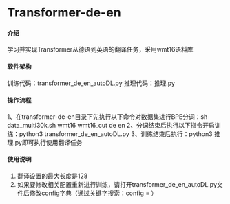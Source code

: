# Transformer-de-en

#### 介绍
学习并实现Transformer从德语到英语的翻译任务，采用wmt16语料库

#### 软件架构
训练代码：transformer_de_en_autoDL.py
推理代码：推理.py

#### 操作流程
1、在transformer-de-en目录下先执行以下命令对数据集进行BPE分词：sh data_multi30k.sh wmt16 wmt16_cut de en
2、分词结束后执行以下指令开启训练：python3 transformer_de_en_autoDL.py
3、训练结束后执行：python3 推理.py即可执行使用翻译任务

#### 使用说明

1. 翻译设置的最大长度是128
2. 如果要修改相关配置重新进行训练，请打开transformer_de_en_autoDL.py文件后修改config字典（通过关键字搜索：config = ）

